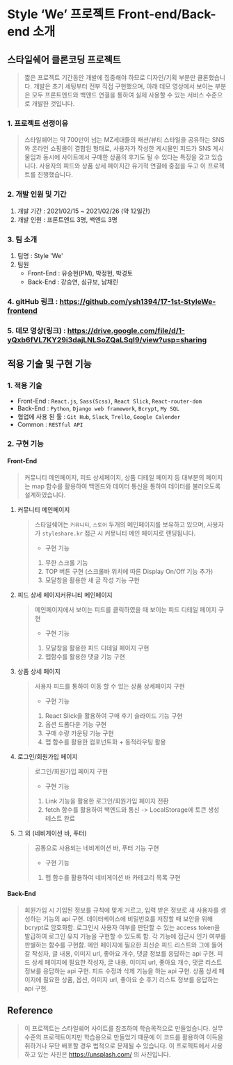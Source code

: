 # Style ‘We’ 프로젝트 Front-end/Back-end 소개

## 스타일쉐어 클론코딩 프로젝트

> 짧은 프로젝트 기간동안 개발에 집중해야 하므로 디자인/기획 부분만 클론했습니다.
> 개발은 초기 세팅부터 전부 직접 구현했으며, 아래 데모 영상에서 보이는 부분은 모두 프론트엔드와 백앤드 연결을 통하여 실제 사용할 수 있는 서비스 수준으로 개발한 것입니다.

### 1. 프로젝트 선정이유

> 스타일쉐어는 약 700만이 넘는 MZ세대들의 패션/뷰티 스타일을 공유하는 SNS와 온라인 쇼핑몰이 결합된 형태로,
> 사용자가 작성한 게시물인 피드가 SNS 게시물임과 동시에 사이트에서 구매한 상품의 후기도 될 수 있다는 특징을 갖고 있습니다.
> 사용자의 피드와 상품 상세 페이지간 유기적 연결에 중점을 두고 이 프로젝트를 진행했습니다.

### 2. 개발 인원 및 기간

1. 개발 기간 : 2021/02/15 ~ 2021/02/26 (약 12일간)
2. 개발 인원 : 프론트엔드 3명, 백엔드 3명

### 3. 팀 소개

1. 팀명 : Style 'We'
2. 팀원
   - Front-End : 유승현(PM), 박정현, 박경토
   - Back-End : 강승연, 심규보, 남채린

### 4. gitHub 링크 : https://github.com/ysh1394/17-1st-StyleWe-frontend

### 5. 데모 영상(링크) : https://drive.google.com/file/d/1-yQxb6fVL7KY29i3dajLNLSoZQaLSqI9/view?usp=sharing

## 적용 기술 및 구현 기능

### 1. 적용 기술

- Front-End : `React.js`, `Sass(Scss)`, `React Slick`, `React-router-dom`
- Back-End : `Python`, `Django web framework`, `Bcrypt`, `My SQL`
- 협업에 사용 된 툴 : `Git Hub`, `Slack`, `Trello`, `Google Calender`
- Common : `RESTful API`

### 2. 구현 기능

#### Front-End

> 커뮤니티 메인페이지, 피드 상세페이지, 상품 디테일 페이지 등 대부분의 페이지는 map 함수를 활용하여 백엔드와 데이터 통신을 통하여
> 데이터를 불러오도록 설계하였습니다.

1. 커뮤니티 메인페이지

   > 스타일쉐어는 `커뮤니티`, `스토어` 두개의 메인페이지를 보유하고 있으며, 사용자가 `styleshare.kr` 접근 시 커뮤니티 메인 페이지로 랜딩됩니다.
   >
   > - 구현 기능
   >
   > 1. 무한 스크롤 기능
   > 2. TOP 버튼 구현 (스크롤바 위치에 따른 Display On/Off 기능 추가)
   > 3. 모달창을 활용한 새 글 작성 기능 구현

2. 피드 상세 페이지커뮤니티 메인페이지

   > 메인페이지에서 보이는 피드를 클릭하였을 때 보이는 피드 디테일 페이지 구현
   >
   > - 구현 기능
   >
   > 1. 모달창을 활용한 피드 디테일 페이지 구현
   > 2. 맵함수를 활용한 댓글 기능 구현

3. 상품 상세 페이지

   > 사용자 피드를 통하여 이동 할 수 있는 상품 상세페이지 구현
   >
   > - 구현 기능
   >
   > 1. React Slick을 활용하여 구매 후기 슬라이드 기능 구현
   > 2. 옵션 드롭다운 기능 구현
   > 3. 구매 수량 카운팅 기능 구현
   > 4. 맵 함수를 활용한 컴포넌트화 + 동적라우팅 활용

4. 로그인/회원가입 페이지

   > 로그인/회원가입 페이지 구현
   >
   > - 구현 기능
   >
   > 1. Link 기능을 활용한 로그인/회원가입 페이지 전환
   > 2. fetch 함수를 활용하여 백엔드와 통신 -> LocalStorage에 토큰 생성 테스트 완료

5. 그 외 (네비게이션 바, 푸터)
   > 공통으로 사용되는 네비게이션 바, 푸터 기능 구현
   >
   > - 구현 기능
   >
   > 1. 맵 함수를 활용하여 네비게이션 바 카테고리 목록 구현

#### Back-End

> 회원가입 시 기입된 정보를 규칙에 맞게 거르고, 입력 받은 정보로 새 사용자를 생성하는 기능의 api 구현.
> 데이터베이스에 비밀번호를 저장할 때 보안을 위해 bcrypt로 암호화함.
> 로그인시 사용자 여부를 판단할 수 있는 access token을 발급하여 로그인 유지 기능을 구현할 수 있도록 함.
> 각 기능에 접근시 인가 여부를 판별하는 함수를 구현함.
> 메인 페이지에 필요한 최신순 피드 리스트와 그에 들어갈 작성자, 글 내용, 이미지 url, 좋아요 개수, 댓글 정보를 응답하는 api 구현.
> 피드 상세 페이지에 필요한 작성자, 글 내용, 이미지 url, 좋아요 개수, 댓글 리스트 정보를 응답하는 api 구현.
> 피드 수정과 삭제 기능을 하는 api 구현.
> 상품 상세 페이지에 필요한 상품, 옵션, 이미지 url, 좋아요 순 후기 리스트 정보를 응답하는 api 구현.

## Reference

> 이 프로젝트는 스타일쉐어 사이트를 참조하여 학습목적으로 만들었습니다.
> 실무수준의 프로젝트이지만 학습용으로 만들었기 때문에 이 코드를 활용하여 이득을 취하거나 무단 배포할 경우 법적으로 문제될 수 있습니다.
> 이 프로젝트에서 사용하고 있는 사진은 https://unsplash.com/ 의 사진입니다.
